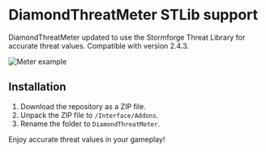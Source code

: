 # DiamondThreatMeter STLib support

DiamondThreatMeter updated to use the Stormforge Threat Library for accurate threat values. Compatible with version 2.4.3.

![Meter example](https://github.com/user-attachments/assets/d5a05593-cc57-4df5-9154-5e6b6af1d35e)

## Installation

1. Download the repository as a ZIP file.
2. Unpack the ZIP file to `/Interface/Addons`.
3. Rename the folder to `DiamondThreatMeter`.

Enjoy accurate threat values in your gameplay!
